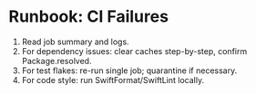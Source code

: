 # Runbook: CI Failures

1) Read job summary and logs.
2) For dependency issues: clear caches step-by-step, confirm Package.resolved.
3) For test flakes: re-run single job; quarantine if necessary.
4) For code style: run SwiftFormat/SwiftLint locally.
